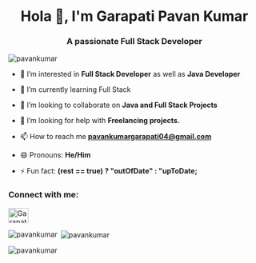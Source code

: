 <h1 align="center">Hola 👋, I'm Garapati Pavan Kumar </h1>
<h3 align="center">A passionate Full Stack Developer</h3>

<p align="left"> <img src="https://komarev.com/ghpvc/?username=pavan347&label=Profile%20views&color=0e75b6&style=flat" alt="pavankumar" /> </p>

- 👀 I’m interested in **Full Stack Developer** as well as **Java Developer**
  
- 🌱 I’m currently learning Full Stack
  
- 💞️ I’m looking to collaborate on **Java and Full Stack Projects**
  
- 🤝 I’m looking for help with **Freelancing projects.**
  
- 📫 How to reach me **pavankumargarapati04@gmail.com**
  
- 😄 Pronouns: **He/Him**
  
- ⚡ Fun fact: **(rest == true) ? "outOfDate" : "upToDate;**
  

<h3 align="left">Connect with me:</h3>
<p align="left">
<a href="https://www.linkedin.com/in/garapati-pavan-kumar/" target="blank"><img align="center" src="https://raw.githubusercontent.com/rahuldkjain/github-profile-readme-generator/master/src/images/icons/Social/linked-in-alt.svg" alt="Garapati-Pavan-kumar" height="30" width="40" /></a>
</p>


<p><img align="left" src="https://github-readme-stats.vercel.app/api/top-langs?username=pavan347&show_icons=true&locale=en&layout=compact" alt="pavankumar" /></p>

<p>&nbsp;<img align="center" src="https://github-readme-stats.vercel.app/api?username=pavan347&show_icons=true&locale=en" alt="pavankumar" /></p>

<p><img align="center" src="https://github-readme-streak-stats.herokuapp.com/?user=pavan347&" alt="pavankumar" /></p>


<!---
pavan347/pavan347 is a ✨ special ✨ repository because its `README.md` (this file) appears on your GitHub profile.
You can click the Preview link to take a look at your changes.
--->
